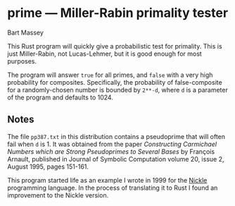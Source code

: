 # prime — Miller-Rabin primality tester
Bart Massey

This Rust program will quickly give a probabilistic test for
primality. This is just Miller-Rabin, not Lucas-Lehmer, but
it is good enough for most purposes.

The program will answer `true` for all primes, and `false`
with a very high probability for composites. Specifically,
the probability of false-composite for a randomly-chosen
number is bounded by `2**-d`, where `d` is a parameter of
the program and defaults to 1024.

## Notes

The file `pp387.txt` in this distribution contains a
pseudoprime that will often fail when `d` is 1.  It was
obtained from the paper *Constructing Carmichael Numbers
which are Strong Pseudoprimes to Several Bases* by François
Arnault, published in Journal of Symbolic Computation volume
20, issue 2, August 1995, pages 151-161.

This program started life as an example I wrote in 1999 for
the [Nickle](http://nickle.org) programming language. In the
process of translating it to Rust I found an improvement to
the Nickle version.
